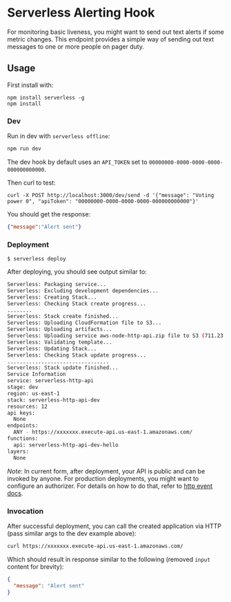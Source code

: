 # Serverless Alerting Hook

For monitoring basic liveness, you might want to send out text alerts if some metric changes. This endpoint provides a simple way of sending out text messages to one or more people on pager duty.

## Usage

First install with:

    npm install serverless -g 
    npm install

### Dev

Run in dev with `serverless offline`:

```bash
npm run dev
```

The dev hook by default uses an `API_TOKEN` set to `00000000-0000-0000-0000-000000000000`.

Then curl to test:

    curl -X POST http://localhost:3000/dev/send -d '{"message": "Voting power 0", "apiToken": "00000000-0000-0000-0000-000000000000"}'

You should get the response:

```json
{"message":"Alert sent"}
```

### Deployment

```
$ serverless deploy
```

After deploying, you should see output similar to:

```bash
Serverless: Packaging service...
Serverless: Excluding development dependencies...
Serverless: Creating Stack...
Serverless: Checking Stack create progress...
........
Serverless: Stack create finished...
Serverless: Uploading CloudFormation file to S3...
Serverless: Uploading artifacts...
Serverless: Uploading service aws-node-http-api.zip file to S3 (711.23 KB)...
Serverless: Validating template...
Serverless: Updating Stack...
Serverless: Checking Stack update progress...
.................................
Serverless: Stack update finished...
Service Information
service: serverless-http-api
stage: dev
region: us-east-1
stack: serverless-http-api-dev
resources: 12
api keys:
  None
endpoints:
  ANY - https://xxxxxxx.execute-api.us-east-1.amazonaws.com/
functions:
  api: serverless-http-api-dev-hello
layers:
  None
```

_Note_: In current form, after deployment, your API is public and can be invoked by anyone. For production deployments, you might want to configure an authorizer. For details on how to do that, refer to [http event docs](https://www.serverless.com/framework/docs/providers/aws/events/apigateway/).

### Invocation

After successful deployment, you can call the created application via HTTP (pass similar args to the dev example above):

```bash
curl https://xxxxxxx.execute-api.us-east-1.amazonaws.com/
```

Which should result in response similar to the following (removed `input` content for brevity):

```json
{
  "message": "Alert sent"
}
```
